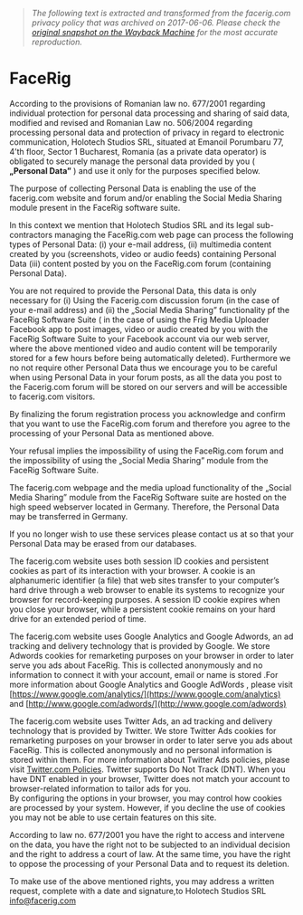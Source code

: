 > *The following text is extracted and transformed from the facerig.com privacy policy that was archived on 2017-06-06. Please check the [original snapshot on the Wayback Machine](https://web.archive.org/web/20170606190227id_/https%3A//facerig.com/privacy-policy) for the most accurate reproduction.*

# FaceRig

According to the provisions of Romanian law no. 677/2001 regarding individual protection for personal data processing and sharing of said data, modified and revised and Romanian Law no. 506/2004 regarding processing personal data and protection of privacy in regard to electronic communication, Holotech Studios SRL, situated at Emanoil Porumbaru 77, 4’th floor, Sector 1 Bucharest, Romania (as a private data operator) is obligated to securely manage the personal data provided by you ( **„Personal Data”** ) and use it only for the purposes specified below.

The purpose of collecting Personal Data is enabling the use of the facerig.com website and forum and/or enabling the Social Media Sharing module present in the FaceRig software suite.

In this context we mention that Holotech Studios SRL and its legal sub-contractors managing the FaceRig.com web page can process the following types of Personal Data: (i) your e-mail address, (ii) multimedia content created by you (screenshots, video or audio feeds) containing Personal Data (iii) content posted by you on the FaceRig.com forum (containing Personal Data).

You are not required to provide the Personal Data, this data is only necessary for (i) Using the Facerig.com discussion forum (in the case of your e-mail address) and (ii) the „Social Media Sharing” functionality pf the FaceRig Software Suite ( in the case of using the Frig Media Uploader Facebook app to post images, video or audio created by you with the FaceRig Software Suite to your Facebook account via our web server, where the above mentioned video and audio content will be temporarily stored for a few hours before being automatically deleted). Furthermore we no not require other Personal Data thus we encourage you to be careful when using Personal Data in your forum posts, as all the data you post to the Facerig.com forum will be stored on our servers and will be accessible to facerig.com visitors.

By finalizing the forum registration process you acknowledge and confirm that you want to use the FaceRig.com forum and therefore you agree to the processing of your Personal Data as mentioned above.

Your refusal implies the impossibility of using the FaceRig.com forum and the impossibility of using the „Social Media Sharing” module from the FaceRig Software Suite.

The facerig.com webpage and the media upload functionality of the „Social Media Sharing” module from the FaceRig Software suite are hosted on the high speed webserver located in Germany. Therefore, the Personal Data may be transferred in Germany.

If you no longer wish to use these services please contact us at so that your Personal Data may be erased from our databases.

The facerig.com website uses both session ID cookies and persistent cookies as part of its interaction with your browser. A cookie is an alphanumeric identifier (a file) that web sites transfer to your computer’s hard drive through a web browser to enable its systems to recognize your browser for record-keeping purposes. A session ID cookie expires when you close your browser, while a persistent cookie remains on your hard drive for an extended period of time.

The facerig.com website uses Google Analytics and Google Adwords, an ad tracking and delivery technology that is provided by Google. We store Adwords cookies for remarketing purposes on your browser in order to later serve you ads about FaceRig. This is collected anonymously and no information to connect it with your account, email or name is stored .For more information about Google Analytics and Google AdWords , please visit [https://www.google.com/analytics/](https://www.google.com/analytics) and [http://www.google.com/adwords/](http://www.google.com/adwords)

The facerig.com website uses Twitter Ads, an ad tracking and delivery technology that is provided by Twitter. We store Twitter Ads cookies for remarketing purposes on your browser in order to later serve you ads about FaceRig. This is collected anonymously and no personal information is stored within them. For more information about Twitter Ads policies, please visit [Twitter.com Policies](https://support.twitter.com/articles/20171365?lang=en). Twitter supports Do Not Track (DNT). When you have DNT enabled in your browser, Twitter does not match your account to browser-related information to tailor ads for you.  
By configuring the options in your browser, you may control how cookies are processed by your system. However, if you decline the use of cookies you may not be able to use certain features on this site.

According to law no. 677/2001 you have the right to access and intervene on the data, you have the right not to be subjected to an individual decision and the right to address a court of law. At the same time, you have the right to oppose the processing of your Personal Data and to request its deletion.

To make use of the above mentioned rights, you may address a written request, complete with a date and signature,to Holotech Studios SRL info@facerig.com
